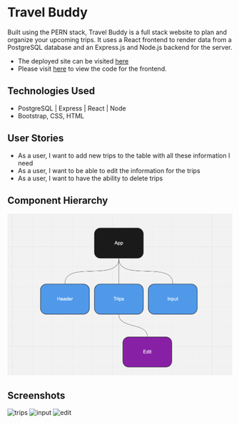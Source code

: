 # Travel Buddy

Built using the PERN stack, Travel Buddy is a full stack website to plan and organize your upcoming trips. It uses a React frontend to render data from a PostgreSQL database and an Express.js and Node.js backend for the server. 

- The deployed site can be visited [here](https://travelbuddy-planner.netlify.app/)
- Please visit [here](https://github.com/JCollinJones25/travelbuddy_frontend) to view the code for the frontend.

## Technologies Used
- PostgreSQL | Express | React | Node
- Bootstrap, CSS, HTML

## User Stories
- As a user, I want to add new trips to the table with all these information I need
- As a user, I want to be able to edit the information for the trips
- As a user, I want to have the ability to delete trips 

## Component Hierarchy
![comp hierarchy](https://github.com/JCollinJones25/travelbuddy-frontend/blob/main/public/images/comps.png)

## Screenshots 
![trips](https://github.com/JCollinJones25/travelbuddy_frontend/blob/main/public/images/trips.png)
![input](https://github.com/JCollinJones25/travelbuddy_frontend/blob/main/public/images/input.png)
![edit](https://github.com/JCollinJones25/travelbuddy_frontend/blob/main/public/images/edit.png)
